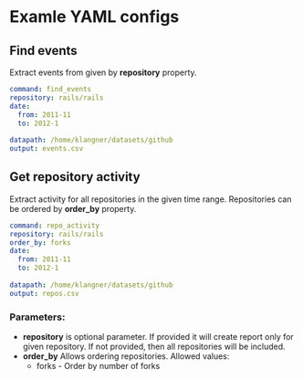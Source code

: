 # Examle YAML configs

## Find events

Extract events from given by **repository** property.


```YAML
command: find_events
repository: rails/rails
date:
  from: 2011-11
  to: 2012-1
  
datapath: /home/klangner/datasets/github
output: events.csv
```

## Get repository activity

Extract activity for all repositories in the given time range.
Repositories can be ordered by **order_by** property.


```YAML
command: repo_activity
repository: rails/rails
order_by: forks
date:
  from: 2011-11
  to: 2012-1
  
datapath: /home/klangner/datasets/github
output: repos.csv  
```

### Parameters:

- **repository** is optional parameter. If provided it will create report only for given repository.
If not provided, then all repositories will be included.
- **order_by** Allows ordering repositories. Allowed values:
  - forks - Order by number of forks


